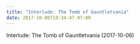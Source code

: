 ```yaml
---
title: "Interlude: The Tomb of Gauntletvania"
date: 2017-10-06T19:34:47-07:00
---
```


Interlude: The Tomb of Gauntletvania (2017-10-06)

